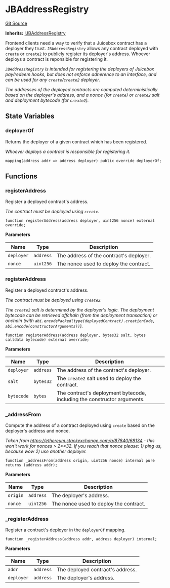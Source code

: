 # JBAddressRegistry
[Git Source](https://github.com/Bananapus/nana-address-registry/blob/922b48185d8a792b44854cf6d3257339a9d73eaa/src/JBAddressRegistry.sol)

**Inherits:**
[IJBAddressRegistry](/src/interfaces/IJBAddressRegistry.sol/interface.IJBAddressRegistry.md)

Frontend clients need a way to verify that a Juicebox contract has a deployer they trust. `JBAddressRegistry`
allows any contract deployed with `create` or `create2` to publicly register its deployer's address. Whoever deploys
a contract is reponsible for registering it.

*`JBAddressRegistry` is intended for registering the deployers of Juicebox pay/redeem hooks, but does not
enforce adherence to an interface, and can be used for any `create`/`create2` deployer.*

*The addresses of the deployed contracts are computed deterministically based on the deployer's address, and a
nonce (for `create`) or `create2` salt and deployment bytecode (for `create2`).*


## State Variables
### deployerOf
Returns the deployer of a given contract which has been registered.

*Whoever deploys a contract is responsible for registering it.*


```solidity
mapping(address addr => address deployer) public override deployerOf;
```


## Functions
### registerAddress

Register a deployed contract's address.

*The contract must be deployed using `create`.*


```solidity
function registerAddress(address deployer, uint256 nonce) external override;
```
**Parameters**

|Name|Type|Description|
|----|----|-----------|
|`deployer`|`address`|The address of the contract's deployer.|
|`nonce`|`uint256`|The nonce used to deploy the contract.|


### registerAddress

Register a deployed contract's address.

*The contract must be deployed using `create2`.*

*The `create2` salt is determined by the deployer's logic. The deployment bytecode can be retrieved offchain
(from the deployment transaction) or onchain (with `abi.encodePacked(type(deployedContract).creationCode,
abi.encode(constructorArguments))`).*


```solidity
function registerAddress(address deployer, bytes32 salt, bytes calldata bytecode) external override;
```
**Parameters**

|Name|Type|Description|
|----|----|-----------|
|`deployer`|`address`|The address of the contract's deployer.|
|`salt`|`bytes32`|The `create2` salt used to deploy the contract.|
|`bytecode`|`bytes`|The contract's deployment bytecode, including the constructor arguments.|


### _addressFrom

Compute the address of a contract deployed using `create` based on the deployer's address and nonce.

*Taken from https://ethereum.stackexchange.com/a/87840/68134 - this won't work for nonces > 2**32. If
you reach that nonce please: 1) ping us, because wow 2) use another deployer.*


```solidity
function _addressFrom(address origin, uint256 nonce) internal pure returns (address addr);
```
**Parameters**

|Name|Type|Description|
|----|----|-----------|
|`origin`|`address`|The deployer's address.|
|`nonce`|`uint256`|The nonce used to deploy the contract.|


### _registerAddress

Register a contract's deployer in the `deployerOf` mapping.


```solidity
function _registerAddress(address addr, address deployer) internal;
```
**Parameters**

|Name|Type|Description|
|----|----|-----------|
|`addr`|`address`|The deployed contract's address.|
|`deployer`|`address`|The deployer's address.|


